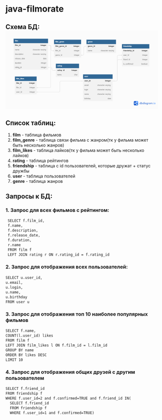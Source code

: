 # java-filmorate
## Схема БД:<br>![](dbschema/filmorate.png)
## Список таблиц:

1. **film** - таблица фильмов
2. **film_genre** - таблица связи фильма с жанром(тк у фильма может быть несколько жанров)
3. **film_likes** - таблица лайков(тк у фильма может быть несколько лайков)
4. **rating** - таблица рейтингов
5. **friendship** - таблица с id пользователей, которые дружат + статус дружбы
6. **user** - таблица пользователей
7. **genre** - таблица жанров
## Запросы к БД:

### 1. Запрос для всех фильмов с рейтингом:
  ```
   SELECT f.film_id,
   f.name,
   f.description,
   f.release_date,
   f.duration,
   r.name
   FROM film f
   LEFT JOIN rating r ON r.rating_id = f.rating_id
```
### 2. Запрос для отображения всех пользователей:
   ```
   SELECT u.user_id,
   u.email,
   u.login,
   u.name,
   u.birthday
   FROM user u
   ```

### 3. Запрос для отображения топ 10 наиболее популярных фильмов
   ```
   SELECT f.name,
   COUNT(l.user_id) likes
   FROM film f
   LEFT JOIN film_likes l ON f.film_id = l.film_id
   GROUP BY name
   ORDER BY likes DESC
   LIMIT 10
   ```

### 4. Запрос для отображения общих друзей с другим пользователем
   ```
   SELECT f.friend_id
   FROM friendship f 
   WHERE f.user_id=2 and f.confirmed=TRUE and f.friend_id IN(
     SELECT f.friend_id
     FROM friendship f
     WHERE f.user_id=1 and f.confirmed=TRUE)
```


